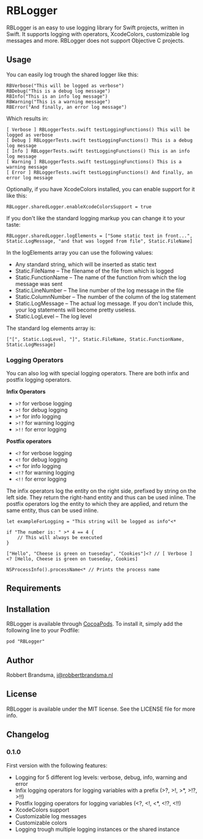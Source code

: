 # RBLogger
RBLogger is an easy to use logging library for Swift projects, written in Swift. It supports logging with operators, XcodeColors, customizable log messages and more. RBLogger does not support Objective C projects.

## Usage

You can easily log trough the shared logger like this:

	RBVerbose("This will be logged as verbose")
	RBDebug("This is a debug log message")
	RBInfo("This is an info log message")
	RBWarning("This is a warning message")
	RBError("And finally, an error log message")
	
Which results in:

	[ Verbose ] RBLoggerTests.swift testLoggingFunctions() This will be logged as verbose
	[ Debug ] RBLoggerTests.swift testLoggingFunctions() This is a debug log message
	[ Info ] RBLoggerTests.swift testLoggingFunctions() This is an info log message
	[ Warning ] RBLoggerTests.swift testLoggingFunctions() This is a warning message
	[ Error ] RBLoggerTests.swift testLoggingFunctions() And finally, an error log message
	
Optionally, if you have XcodeColors installed, you can enable support for it like this:

	RBLogger.sharedLogger.enableXcodeColorsSupport = true
	
If you don't like the standard logging markup you can change it to your taste:

	RBLogger.sharedLogger.logElements = ["Some static text in front...", Static.LogMessage, "and that was logged from file", Static.FileName]
	
In the logElements array you can use the following values:

* Any standard string, which will be inserted as static text
* Static.FileName – The filename of the file from which is logged
* Static.FunctionName – The name of the function from which the log message was sent
* Static.LineNumber – The line number of the log message in the file
* Static.ColumnNumber – The number of the column of the log statement
* Static.LogMessage – The actual log message. If you don't include this, your log statements will become pretty useless.
* Static.LogLevel – The log level

The standard log elements array is:

	["[", Static.LogLevel, "]", Static.FileName, Static.FunctionName, Static.LogMessage]
	
### Logging Operators
You can also log with special logging operators. There are both infix and postfix logging operators.

__Infix Operators__

* `>?` for verbose logging
* `>!` for debug logging
* `>*` for info logging
* `>!?` for warning logging
* `>!!` for error logging

__Postfix operators__

* `<?` for verbose logging
* `<!` for debug logging
* `<*` for info logging
* `<!?` for warning logging
* `<!!` for error logging

The infix operators log the entity on the right side, prefixed by string on the left side. They return the right-hand entity and thus can be used inline. The postfix operators log the entity to which they are applied, and return the same entity, thus can be used inline.

	let exampleForLogging = "This string will be logged as info"<*
	
	if "The number is: " >* 4 == 4 {
		// This will always be executed
	}
	
	["Hello", "Cheese is green on tueseday", "Cookies"]<? // [ Verbose ]  <? [Hello, Cheese is green on tueseday, Cookies]
	
	NSProcessInfo().processName<* // Prints the process name

## Requirements

## Installation

RBLogger is available through [CocoaPods](http://cocoapods.org). To install
it, simply add the following line to your Podfile:

    pod "RBLogger"

## Author

Robbert Brandsma, i@robbertbrandsma.nl

## License

RBLogger is available under the MIT license. See the LICENSE file for more info.

## Changelog

### 0.1.0
First version with the following features:

* Logging for 5 different log levels: verbose, debug, info, warning and error
* Infix logging operators for logging variables with a prefix (>?, >!, >*, >!?, >!!)
* Postfix logging operators for logging variables (<?, <!, <*, <!?, <!!)
* XcodeColors support
* Customizable log messages
* Customizable colors
* Logging trough multiple logging instances or the shared instance